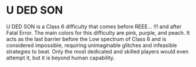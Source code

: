 # U DED SON

U DED SON is a Class 6 difficulty that comes before REEE... !!! and after Fatal Error. The main colors for this difficulty are pink, purple, and peach. It acts as the last barrier before the Low spectrum of Class 6 and is considered impossible, requiring unimaginable glitches and infeasible strategies to beat. Only the most dedicated and skilled players would even attempt it, but it is beyond human capability.